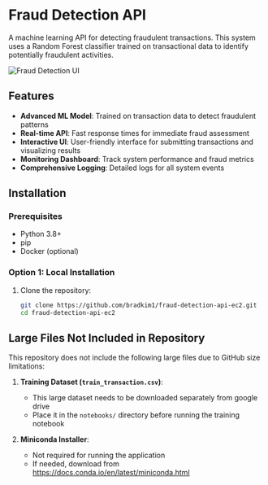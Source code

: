 # Fraud Detection API

A machine learning API for detecting fraudulent transactions. This system uses a Random Forest classifier trained on transactional data to identify potentially fraudulent activities.

![Fraud Detection UI](docs/images/fraud-detection-ui.png)

## Features

- **Advanced ML Model**: Trained on transaction data to detect fraudulent patterns
- **Real-time API**: Fast response times for immediate fraud assessment
- **Interactive UI**: User-friendly interface for submitting transactions and visualizing results
- **Monitoring Dashboard**: Track system performance and fraud metrics
- **Comprehensive Logging**: Detailed logs for all system events

## Installation

### Prerequisites

- Python 3.8+
- pip
- Docker (optional)

### Option 1: Local Installation

1. Clone the repository:
   ```bash
   git clone https://github.com/bradkim1/fraud-detection-api-ec2.git
   cd fraud-detection-api-ec2


## Large Files Not Included in Repository

This repository does not include the following large files due to GitHub size limitations:

1. **Training Dataset (`train_transaction.csv`)**:
   - This large dataset needs to be downloaded separately from google drive
   - Place it in the `notebooks/` directory before running the training notebook

2. **Miniconda Installer**:
   - Not required for running the application
   - If needed, download from https://docs.conda.io/en/latest/miniconda.html
